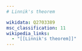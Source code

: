 ```yaml
---
# Linnik's theorem

wikidata: Q2703389
msc_classification: 11
wikipedia_links:
  - "[[Linnik's theorem]]"
---
```

